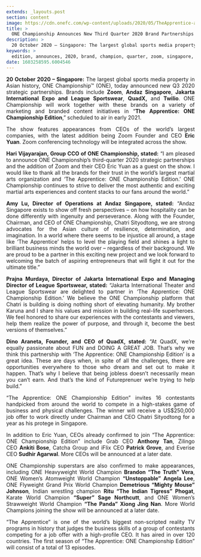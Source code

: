 ```yaml
--- 
extends: _layouts.post 
section: content 
image: https://cdn.onefc.com/wp-content/uploads/2020/05/TheApprentice-articlehero.jpg 
title: > 
  ONE Championship Announces New Third Quarter 2020 Brand Partnerships 
description: > 
  20 October 2020 – Singapore: The largest global sports media property in Asian history, ONE Championship™ (ONE), today announced new Q3 2020 strategic partnerships.ONE Championship will work together with these brands on a variety of marketing and branded content initiatives in “The Apprentice: ONE Championship Edition,” scheduled to air in early 2021.That’s why we think this partnership with ‘The Apprentice: ONE Championship Edition’ is a great idea.ONE Championship superstars are also confirmed to make appearances, including ONE Heavyweight World Champion Brandon “The Truth” Vera, ONE Women’s Atomweight World Champion “Unstoppable” Angela Lee, ONE Flyweight Grand Prix World Champion Demetrious “Mighty Mouse” Johnson, Indian wrestling champion Ritu “The Indian Tigress” Phogat, Karate World Champion “Super” Sage Northcutt, and ONE Women’s Strawweight World Champion “The Panda” Xiong Jing Nan.The first season of “The Apprentice: ONE Championship Edition” will consist of a total of 13 episodes. 
keywords: > 
  edition, announces, 2020, brand, champion, quarter, zoom, singapore, championship, ceo, partnerships, stated, world, apprentice, yuan 
date: 1603258595.6004546 
--- 
```

<div><p align="justify"><strong>20 October 2020 &#8211; Singapore:</strong>&#160;The largest global sports media property in Asian history, ONE Championship&#8482; (ONE), today announced new Q3 2020 strategic partnerships. Brands include&#160;<strong>Zoom</strong>,&#160;<strong>Andaz Singapore</strong>,&#160;<strong>Jakarta International Expo and League Sportswear</strong>,&#160;<strong>QuadX,</strong>&#160;and&#160;<strong>Twilio</strong>. ONE Championship will work together with these brands on a variety of marketing and branded content initiatives in &#8220;<strong>The Apprentice: ONE Championship Edition</strong>,&#8221; scheduled to air in early 2021.</p>
<p align="justify">The show features appearances from CEOs of the world&#8217;s largest companies, with the latest addition being Zoom Founder and CEO&#160;<strong>Eric Yuan</strong>. Zoom conferencing technology will be integrated across the show.</p>
<p align="justify"><strong>Hari Vijayarajan, Group CCO of ONE Championship, stated:</strong> &#8220;I am pleased to announce ONE Championship&#8217;s third-quarter 2020 strategic partnerships and the addition of Zoom and their CEO Eric Yuan as a guest on the show. I would like to thank all the brands for their trust in the world&#8217;s largest martial arts organization and &#8216;The Apprentice: ONE Championship Edition.&#8217; ONE Championship continues to strive to deliver the most authentic and exciting martial arts experiences and content stacks to our fans around the world.&#8221;</p>
<p align="justify"><strong>Amy Lu, Director of Operations at Andaz Singapore, stated:</strong> &#8220;Andaz Singapore exists to show off fresh perspectives &#8211; on how hospitality can be done differently with ingenuity and perseverance. Along with the Founder, Chairman, and CEO of ONE Championship, Chatri Sityodtong, we are strong advocates for the Asian culture of resilience, determination, and imagination. In a world where there seems to be injustice all around, a stage like &#8216;The Apprentice&#8217; helps to level the playing field and shines a light to brilliant business minds the world over &#8211; regardless of their background. We are proud to be a partner in this exciting new project and we look forward to welcoming the batch of aspiring entrepreneurs that will fight it out for the ultimate title.&#8221;</p>
<p align="justify"><strong>Prajna Murdaya, Director of Jakarta International Expo and Managing Director of League Sportswear, stated:</strong> &#8220;Jakarta International Theater and League Sportswear are delighted to partner in &#8216;The Apprentice: ONE Championship Edition.&#8217; We believe the ONE Championship platform that Chatri is building is doing nothing short of elevating humanity. My brother Karuna and I share his values and mission in building real-life superheroes. We feel honored to share our experiences with the contestants and viewers, help them realize the power of purpose, and through it, become the best versions of themselves.&#8221;</p>
<p align="justify"><strong>Dino Araneta, Founder, and CEO of QuadX, stated:</strong> &#8220;At QuadX, we&#8217;re equally passionate about FUN and DOING A GREAT JOB. That&#8217;s why we think this partnership with &#8216;The Apprentice: ONE Championship Edition&#8217; is a great idea. These are days when, in spite of all the challenges, there are opportunities everywhere to those who dream and set out to make it happen. That&#8217;s why I believe that being jobless doesn&#8217;t necessarily mean you can&#8217;t earn. And that&#8217;s the kind of Futureprenuer we&#8217;re trying to help build.&#8221;</p>
<p align="justify">&#8220;The Apprentice: ONE Championship Edition&#8221; invites 16 contestants handpicked from around the world to compete in a high-stakes game of business and physical challenges. The winner will receive a US$250,000 job offer to work directly under Chairman and CEO Chatri Sityodtong for a year as his protege in Singapore.</p>
<p align="justify">In addition to Eric Yuan, CEOs already confirmed to join &#8220;The Apprentice: ONE Championship Edition&#8221; include Grab CEO <strong>Anthony Tan</strong>, Zilingo CEO&#160;<strong>Ankiti Bose</strong>, Catcha Group and iFlix CEO&#160;<strong>Patrick Grove</strong>, and Everise CEO&#160;<strong>Sudhir Agarwal</strong>. More CEOs will be announced at a later date.</p>
<p align="justify">ONE Championship superstars are also confirmed to make appearances, including ONE Heavyweight World Champion&#160;<strong>Brandon &#8220;The Truth&#8221; Vera</strong>, ONE Women&#8217;s Atomweight World Champion&#160;<strong>&#8220;Unstoppable&#8221; Angela Lee</strong>, ONE Flyweight Grand Prix World Champion&#160;<strong>Demetrious &#8220;Mighty Mouse&#8221; Johnson</strong>, Indian wrestling champion&#160;<strong>Ritu &#8220;The Indian Tigress&#8221; Phogat</strong>, Karate World Champion&#160;<strong>&#8220;Super&#8221; Sage Northcutt</strong>, and ONE Women&#8217;s Strawweight World Champion&#160;<strong>&#8220;The Panda&#8221; Xiong Jing Nan</strong>. More World Champions joining the show will be announced at a later date.</p>
<p align="justify">&#8220;The Apprentice&#8221; is one of the world&#8217;s biggest non-scripted reality TV programs in history that judges the business skills of a group of contestants competing for a job offer with a high-profile CEO. It has aired in over 120 countries. The first season of &#8220;The Apprentice: ONE Championship Edition&#8221; will consist of a total of 13 episodes.</p>
<p class="ad-container closing-paragraph"></p>
</div>